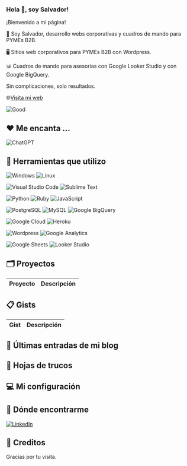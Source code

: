 ### Hola 👋, soy Salvador!

¡Bienvenido a mi página!

👋 Soy Salvador, desarrollo webs corporativas y cuadros de mando para PYMEs B2B.

🖥️ Sitios web corporativos para PYMEs B2B con Wordpress.

📊 Cuadros de mando para asesorías con Google Looker Studio y con Google BigQuery.

Sin complicaciones, solo resultados. 

🌐[Visita mi web](https://salvadorgascon.me/) 

![Good](https://media.tenor.com/kSiC-0wGr4kAAAAd/monkey-technology.gif)

## ❤️ Me encanta ...

![ChatGPT](https://img.shields.io/badge/chatGPT-74aa9c?style=for-the-badge&logo=openai&logoColor=white)

 ## 🚀 Herramientas que utilizo

![Windows](https://img.shields.io/badge/Windows-0078D6?style=for-the-badge&logo=windows&logoColor=white)
![Linux](https://img.shields.io/badge/Linux-FCC624?style=for-the-badge&logo=linux&logoColor=black)

![Visual Studio Code](https://img.shields.io/badge/Visual%20Studio%20Code-0078d7.svg?style=for-the-badge&logo=visual-studio-code&logoColor=white)
![Sublime Text](https://img.shields.io/badge/sublime_text-%23575757.svg?style=for-the-badge&logo=sublime-text&logoColor=important)

![Python](https://img.shields.io/badge/python-3670A0?style=for-the-badge&logo=python&logoColor=ffdd54)
![Ruby](https://img.shields.io/badge/ruby-%23CC342D.svg?style=for-the-badge&logo=ruby&logoColor=white)
![JavaScript](https://img.shields.io/badge/javascript-%23323330.svg?style=for-the-badge&logo=javascript&logoColor=%23F7DF1E)

![PostgreSQL](https://img.shields.io/badge/postgres-%23316192.svg?style=for-the-badge&logo=postgresql&logoColor=white)
![MySQL](https://img.shields.io/badge/MySQL-005C84?style=for-the-badge&logo=mysql&logoColor=white)
![Google BigQuery](https://img.shields.io/badge/Google_BigQuery-4285F4?style=for-the-badge&logo=google-bigquery&logoColor=white)

![Google Cloud](https://img.shields.io/badge/GoogleCloud-%234285F4.svg?style=for-the-badge&logo=google-cloud&logoColor=white)
![Heroku](https://img.shields.io/badge/heroku-%23430098.svg?style=for-the-badge&logo=heroku&logoColor=white)

![Wordpress](https://img.shields.io/badge/Wordpress-21759B?style=for-the-badge&logo=wordpress&logoColor=white)
![Google Analytics](https://img.shields.io/badge/Google%20Analytics-E37400?style=for-the-badge&logo=google%20analytics&logoColor=white)

![Google Sheets](https://img.shields.io/badge/Google%20Sheets-34A853?style=for-the-badge&logo=google-sheets&logoColor=white)
![Looker Studio](https://img.shields.io/badge/Looker_Studio-F4B400?style=for-the-badge&logo=google-data-studio&logoColor=white)

## 🗂 Proyectos

| Proyecto          | Descripción                                                              |
| ----------------- | ------------------------------------------------------------------------ |

## 📋 Gists

| Gist | Descripción |
| ---- | ----------- |

## 📰 Últimas entradas de mi blog

## 🔔 Hojas de trucos

## 💻 Mi configuración

## 📢 Dónde encontrarme

[![LinkedIn](https://img.shields.io/badge/linkedin-%230077B5.svg?style=for-the-badge&logo=linkedin&logoColor=white)](https://www.linkedin.com/in/salvadorgascon/)

## 🙏 Creditos

Gracias por tu visita.

<!--
**salvadorgascon/salvadorgascon** is a ✨ _special_ ✨ repository because its `README.md` (this file) appears on your GitHub profile.

Here are some ideas to get you started:

- 🔭 I’m currently working on ...
- 🌱 I’m currently learning ...
- 👯 I’m looking to collaborate on ...
- 🤔 I’m looking for help with ...
- 💬 Ask me about ...
- 📫 How to reach me: ...
- 😄 Pronouns: ...
- ⚡ Fun fact: ...
-->
